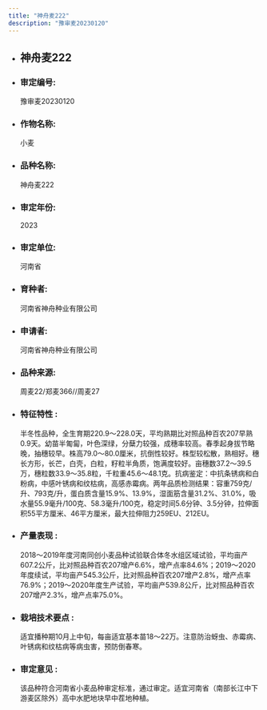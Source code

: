 ```yaml
---
title: "神舟麦222"
description: "豫审麦20230120"
---
```

* ## 神舟麦222
* ###  审定编号:  
   豫审麦20230120

*  ### 作物名称:  
   小麦

*   ###  品种名称: 
    神舟麦222

*   ### 审定年份: 
    2023

*   ### 审定单位:  
    河南省

*   ### 育种者:  
    河南省神舟种业有限公司

*   ### 申请者:  
    河南省神舟种业有限公司

*   ### 品种来源:  
    周麦22/郑麦366//周麦27

*   ### 特征特性 : 
    半冬性品种，全生育期220.9～228.0天，平均熟期比对照品种百农207早熟0.9天。幼苗半匍匐，叶色深绿，分蘖力较强，成穗率较高。春季起身拔节略晚，抽穗较早。株高79.0～80.0厘米，抗倒性较好。株型较松散，熟相好。穗长方形，长芒，白壳，白粒，籽粒半角质，饱满度较好。亩穗数37.2～39.5万，穗粒数33.9～35.8粒，千粒重45.6～48.1克。抗病鉴定：中抗条锈病和白粉病，中感叶锈病和纹枯病，高感赤霉病。两年品质检测结果：容重759克/升、793克/升，蛋白质含量15.9%、13.9%，湿面筋含量31.2%、31.0%，吸水量55.9毫升/100克、58.3毫升/100克，稳定时间5.6分钟、3.5分钟，拉伸面积55平方厘米、46平方厘米，最大拉伸阻力259EU、212EU。

*   ### 产量表现 : 
    2018～2019年度河南同创小麦品种试验联合体冬水组区域试验，平均亩产607.2公斤，比对照品种百农207增产6.6%，增产点率84.6%；2019～2020年度续试，平均亩产545.3公斤，比对照品种百农207增产2.8%，增产点率76.9%；2019～2020年度生产试验，平均亩产539.8公斤，比对照品种百农207增产2.3%，增产点率75.0%。

*   ### 栽培技术要点 : 
    适宜播种期10月上中旬，每亩适宜基本苗18～22万。注意防治蚜虫、赤霉病、叶锈病和纹枯病等病虫害，预防倒春寒。

*   ### 审定意见 : 
    该品种符合河南省小麦品种审定标准，通过审定。适宜河南省（南部长江中下游麦区除外）高中水肥地块早中茬地种植。
